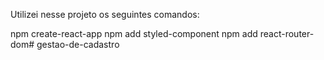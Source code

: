 Utilizei nesse projeto os seguintes comandos:

npm create-react-app
npm add styled-component
npm add react-router-dom# gestao-de-cadastro
